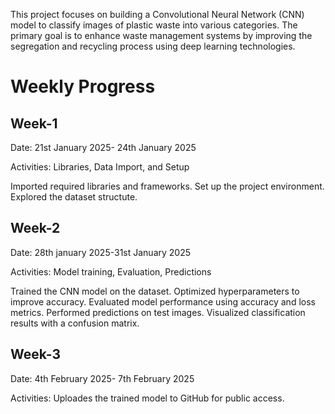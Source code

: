This project focuses on building a Convolutional Neural Network (CNN) model to classify images of plastic waste into various categories. The primary goal is to enhance waste management systems by improving the segregation and recycling process using deep learning technologies.
# Weekly Progress
## Week-1
Date: 21st January 2025- 24th January 2025

Activities: Libraries, Data Import, and Setup

Imported required libraries and frameworks. Set up the project environment. Explored the dataset structute.
## Week-2
Date: 28th january 2025-31st January 2025

Activities: Model training, Evaluation, Predictions

  Trained the CNN model on the dataset.
  Optimized hyperparameters to improve accuracy.
  Evaluated model performance using accuracy and loss metrics.
  Performed predictions on test images.
  Visualized classification results with a confusion matrix.
## Week-3
Date: 4th February 2025- 7th February 2025

Activities: Uploades the trained model to GitHub for public access.

